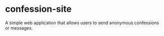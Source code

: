 # confession-site
A simple web application that allows users to send anonymous confessions or messages.
